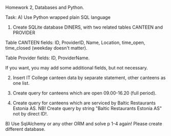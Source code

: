 Homework 2, Databases and Python. 

Task:
A) Use Python wrapped plain SQL language

1) Create SQLite database DINERS, with two related tables CANTEEN and PROVIDER

Table CANTEEN fields: ID, ProviderID, Name, Location,  time_open, time_closed (weekday doesn't matter).

Table Provider fields: ID, ProviderName.

If you want, you may add some additional fields, but not necessary.

2) Insert IT College canteen data by separate statement, other canteens as one list.

3) Create query for canteens which are open 09.00-16.20 (full period).

4) Create query for canteens which are serviced by Baltic Restaurants Estonia AS. NB! Create query by string "Baltic Restaurants Estonia AS" not by direct ID!.



B) Use SqlAlchemy or any other ORM and solve p 1-4 again! Please create different database.

